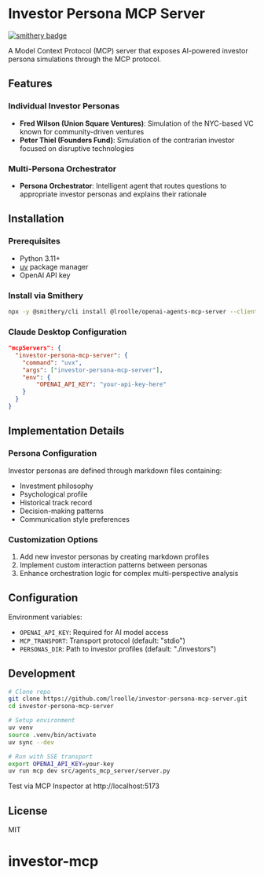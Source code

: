 # Investor Persona MCP Server
[![smithery badge](https://smithery.ai/badge/@lroolle/openai-agents-mcp-server)](https://smithery.ai/server/@lroolle/openai-agents-mcp-server)

A Model Context Protocol (MCP) server that exposes AI-powered investor persona simulations through the MCP protocol.

## Features

### Individual Investor Personas

- **Fred Wilson (Union Square Ventures)**: Simulation of the NYC-based VC known for community-driven ventures
- **Peter Thiel (Founders Fund)**: Simulation of the contrarian investor focused on disruptive technologies

### Multi-Persona Orchestrator

- **Persona Orchestrator**: Intelligent agent that routes questions to appropriate investor personas and explains their rationale

## Installation

### Prerequisites

- Python 3.11+
- [uv](https://github.com/astral-sh/uv) package manager
- OpenAI API key

### Install via Smithery

```bash
npx -y @smithery/cli install @lroolle/openai-agents-mcp-server --client claude
```

### Claude Desktop Configuration

```json
"mcpServers": {
  "investor-persona-mcp-server": {
    "command": "uvx",
    "args": ["investor-persona-mcp-server"],
    "env": {
        "OPENAI_API_KEY": "your-api-key-here"
    }
  }
}
```

## Implementation Details

### Persona Configuration

Investor personas are defined through markdown files containing:
- Investment philosophy
- Psychological profile
- Historical track record
- Decision-making patterns
- Communication style preferences

### Customization Options

1. Add new investor personas by creating markdown profiles
2. Implement custom interaction patterns between personas
3. Enhance orchestration logic for complex multi-perspective analysis

## Configuration

Environment variables:
- `OPENAI_API_KEY`: Required for AI model access
- `MCP_TRANSPORT`: Transport protocol (default: "stdio")
- `PERSONAS_DIR`: Path to investor profiles (default: "./investors")

## Development

```bash
# Clone repo
git clone https://github.com/lroolle/investor-persona-mcp-server.git
cd investor-persona-mcp-server

# Setup environment
uv venv
source .venv/bin/activate
uv sync --dev

# Run with SSE transport
export OPENAI_API_KEY=your-key
uv run mcp dev src/agents_mcp_server/server.py
```

Test via MCP Inspector at http://localhost:5173

## License
MIT
# investor-mcp
